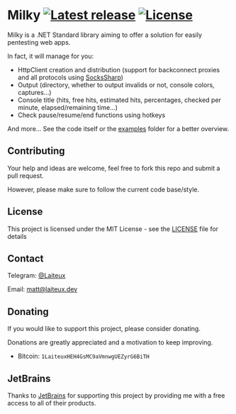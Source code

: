 # Milky [![Latest release](https://img.shields.io/github/v/release/Laiteux/Milky?color=blue&style=flat-square)](https://github.com/Laiteux/Milky/releases) [![License](https://img.shields.io/github/license/Laiteux/Milky?color=blue&style=flat-square)](https://github.com/Laiteux/Milky/blob/v3/LICENSE)

Milky is a .NET Standard library aiming to offer a solution for easily pentesting web apps.

In fact, it will manage for you:
- HttpClient creation and distribution (support for backconnect proxies and all protocols using [SocksSharp](https://github.com/Laiteux/SocksSharp))
- Output (directory, whether to output invalids or not, console colors, captures...)
- Console title (hits, free hits, estimated hits, percentages, checked per minute, elapsed/remaining time...)
- Check pause/resume/end functions using hotkeys

And more... See the code itself or the [examples](https://github.com/Laiteux/Milky/blob/v3/examples) folder for a better overview.

## Contributing

Your help and ideas are welcome, feel free to fork this repo and submit a pull request.

However, please make sure to follow the current code base/style.

## License

This project is licensed under the MIT License - see the [LICENSE](https://github.com/Laiteux/Milky/blob/v3/LICENSE) file for details

## Contact

Telegram: [@Laiteux](https://t.me/Laiteux)

Email: matt@laiteux.dev

## Donating

If you would like to support this project, please consider donating.

Donations are greatly appreciated and a motivation to keep improving.

- Bitcoin: `1LaiteuxHEH4GsMC9aVmnwgUEZyrG6BiTH`

## JetBrains

Thanks to [JetBrains](https://www.jetbrains.com/) for supporting this project by providing me with a free access to all of their products.
